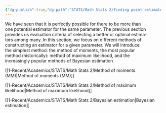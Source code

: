 ```yaml
---
{"dg-publish":true,"dg-path":"STATS/Math Stats 2/Finding point estimators.md","permalink":"/stats/math-stats-2/finding-point-estimators/","created":"2025-02-06T11:49:38.166-05:00","updated":"2025-07-07T17:32:42.420-04:00"}
---
```


We have seen that it is perfectly possible for there to be more than  
one potential estimator for the same parameter. The previous section  
provides us evaluation criteria of selecting a better or optimal estima-  
tors among many. In this section, we focus on different methods of  
constructing an estimator for a given parameter. We will introduce  
the simplest method: the method of moments, the most popular  
method (historically): method of maximum likelihood, and the  
increasingly popular methods of Bayesian estimation

[[1-Recent/Academics/STATS/Math Stats 2/Method of moments (MM)\|Method of moments (MM)]]

[[1-Recent/Academics/STATS/Math Stats 2/Method of maximum likelihood\|Method of maximum likelihood]]

[[1-Recent/Academics/STATS/Math Stats 2/Bayesian estimation\|Bayesian estimation]]
